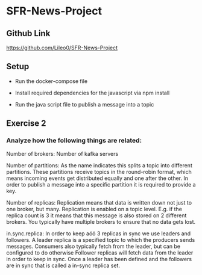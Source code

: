 # SFR-News-Project
## Github Link
https://github.com/Lileo0/SFR-News-Project
## Setup
* Run the docker-compose file

* Install required dependencies for the javascript via npm install 

* Run the java script file to publish a message into a topic
## Exercise 2
### Analyze how the following things are related:
Number of brokers: Number of kafka servers 

Number of partitions: As the name indicates this splits a topic into different partitions. 
These partitions receive topics in the round-robin format, which means incoming events get distributed equally and one after the other.
In order to publish a message into a specific partition it is required to provide a key.

Number of replicas: Replication means that data is written down not just to one broker, but many.
Replication is enabled on a topic level.
E.g. if the replica count is 3 it means that this message is also stored on 2 different brokers. 
You typically have multiple brokers to ensure that no data gets lost.

in.sync.replica: In order to keep aöö 3 replicas in sync we use leaders and followers.
A leader replica is a specified topic to which the producers sends messages.
Consumers also typically fetch from the leader, but can be configured to do otherwise
Follower replicas will fetch data from the leader in order to keep in sync.
Once a leader has been defined and the followers are in sync that is called a in-sync replica set.

